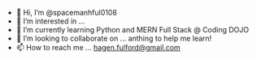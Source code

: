 - 👋 Hi, I’m @spacemanhful0108
- 👀 I’m interested in ...
- 🌱 I’m currently learning Python and MERN Full Stack @ Coding DOJO
- 💞️ I’m looking to collaborate on ... anthing to help me learn!
- 📫 How to reach me ... hagen.fulford@gmail.com

<!---
spacemanhful0108/spacemanhful0108 is a ✨ special ✨ repository because its `README.md` (this file) appears on your GitHub profile.
You can click the Preview link to take a look at your changes.
--->

